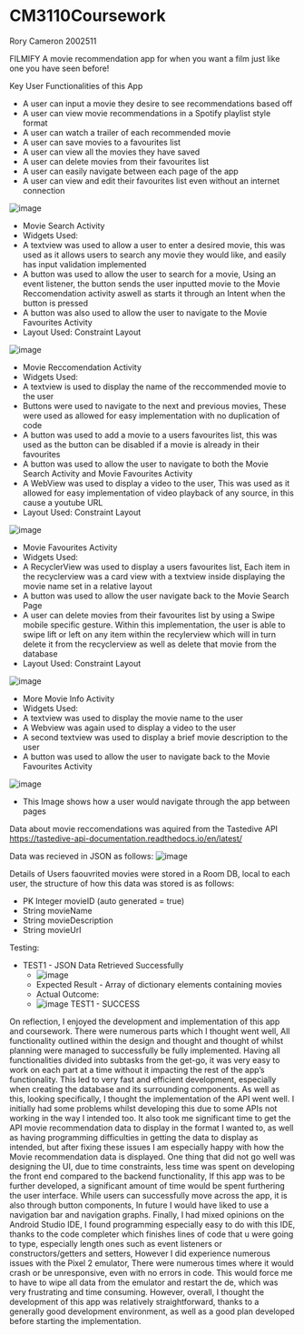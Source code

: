 # CM3110Coursework

Rory Cameron 2002511

FILMIFY
A movie recommendation app for when you want a film just like one you have seen before!

Key User Functionalities of this App
-	A user can input a movie they desire to see recommendations based off
-	A user can view movie recommendations in a Spotify playlist style format
-	A user can watch a trailer of each recommended movie
-	A user can save movies to a favourites list
-	A user can view all the movies they have saved
-	A user can delete movies from their favourites list
-	A user can easily navigate between each page of the app
-	A user can view and edit their favourites list even without an internet connection

![image](https://user-images.githubusercontent.com/72762899/205931100-1a67b2d2-9137-455e-ad08-30bbd094287b.png)
- Movie Search Activity
- Widgets Used:
- A textview was used to allow a user to enter a desired movie, this was used as it allows users to search any movie they would like, and easily has input validation implemented
- A button was used to allow the user to search for a movie, Using an event listener, the button sends the user inputted movie to the Movie Reccomendation activity aswell as starts it through an Intent when the button is pressed
- A button was also used to allow the user to navigate to the Movie Favourites Activity
- Layout Used: Constraint Layout

![image](https://user-images.githubusercontent.com/72762899/205932632-22335f43-3299-45c2-92ec-ddc8cc00a13b.png)
- Movie Reccomendation Activity
- Widgets Used:
- A textview is used to display the name of the reccommended movie to the user
- Buttons were used to navigate to the next and previous movies, These were used as allowed for easy implementation with no duplication of code
- A button was used to add a movie to a users favourites list, this was used as the button can be disabled if a movie is already in their favourites
- A button was used to allow the user to navigate to both the Movie Search Activity and Movie Favourites Activity
- A WebView was used to display a video to the user, This was used as it allowed for easy implementation of video playback of any source, in this cause a youtube URL
- Layout Used: Constraint Layout

![image](https://user-images.githubusercontent.com/72762899/205932664-d7d2be16-6b06-4067-a100-aad9a0dc3e5a.png)
- Movie Favourites Activity
- Widgets Used:
- A RecyclerView was used to display a users favourites list, Each item in the recyclerview was a card view with a textview inside displaying the movie name set in a relative layout
- A button was used to allow the user navigate back to the Movie Search Page
- A user can delete movies from their favourites list by using a Swipe mobile specific gesture. Within this implementation, the user is able to swipe lift or left on any item within the recylerview which will in turn delete it from the recyclerview as well as delete that movie from the database
- Layout Used: Constraint Layout

![image](https://user-images.githubusercontent.com/72762899/205932702-4d00a133-01d1-49fb-9f24-fbb036bf3f71.png)
- More Movie Info Activity
- Widgets Used:
- A textview was used to display the movie name to the user
- A Webview was again used to display a video to the user
- A second textview was used to display a brief movie description to the user
- A button was used to allow the user to navigate back to the Movie Favourites Activity

![image](https://user-images.githubusercontent.com/72762899/205932727-02787638-e0c3-4824-9e9f-b98182be26bc.png)
- This Image shows how a user would navigate through the app between pages

Data about movie reccomendations was aquired from the Tastedive API
https://tastedive-api-documentation.readthedocs.io/en/latest/

Data was recieved in JSON as follows:
![image](https://user-images.githubusercontent.com/72762899/205941578-185943f4-09f5-43e8-8b83-d4da18ff5767.png)

Details of Users faouvrited movies were stored in a Room DB, local to each user, the structure of how this data was stored is as follows:
- PK Integer movieID (auto generated = true)
- String movieName
- String movieDescription
- String movieUrl

Testing:
- TEST1 - JSON Data Retrieved Successfully
  - ![image](https://user-images.githubusercontent.com/72762899/205944981-bd6d2be4-ce27-44cd-8aca-a663a65524d3.png)
  - Expected Result - Array of dictionary elements containing movies
  - Actual Outcome:
  - ![image](https://user-images.githubusercontent.com/72762899/205945266-fd615c5f-5af2-4d58-bf99-514552e48fb6.png)
TEST1 - SUCCESS

On reflection, I enjoyed the development and implementation of this app and coursework. There were numerous parts which I thought went well, All functionality outlined within the design and thought and thought of whilst planning were managed to successfully be fully implemented. Having all functionalities divided into subtasks from the get-go, it was very easy to work on each part at a time without it impacting the rest of the app’s functionality. This led to very fast and efficient development, especially when creating the database and its surrounding components. As well as this, looking specifically, I thought the implementation of the API went well. I initially had some problems whilst developing this due to some APIs not working in the way I intended too. It also took me significant time to get the API movie recommendation data to display in the format I wanted to, as well as having programming difficulties in getting the data to display as intended, but after fixing these issues I am especially happy with how the Movie recommendation data is displayed. One thing that did not go well was designing the UI, due to time constraints, less time was spent on developing the front end compared to the backend functionality, If this app was to be further developed, a significant amount of time would be spent furthering the user interface. While users can successfully move across the app, it is also through button components, In future I would have liked to use a navigation bar and navigation graphs. Finally, I had mixed opinions on the Android Studio IDE, I found programming especially easy to do with this IDE, thanks to the code completer which finishes lines of code that u were going to type, especially length ones such as event listeners or constructors/getters and setters, However I did experience numerous issues with the Pixel 2 emulator, There were numerous times where it would crash or be unresponsive, even with no errors in code. This would force me to have to wipe all data from the emulator and restart the de, which was very frustrating and time consuming. However, overall, I thought the development of this app was relatively straightforward, thanks to a generally good development environment, as well as a good plan developed before starting the implementation.
